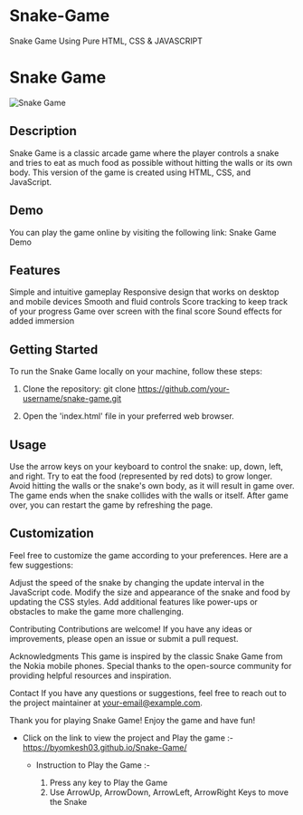 # Snake-Game
Snake Game  Using Pure HTML, CSS &amp; JAVASCRIPT






# Snake Game
 ![Snake Game](./screenshots/Snake-Game.png)

## Description
Snake Game is a classic arcade game where the player controls a snake and tries to eat as much food as possible without hitting the walls or its own body. This version of the game is created using HTML, CSS, and JavaScript.


## Demo
You can play the game online by visiting the following link: Snake Game Demo



## Features
Simple and intuitive gameplay
Responsive design that works on desktop and mobile devices
Smooth and fluid controls
Score tracking to keep track of your progress
Game over screen with the final score
Sound effects for added immersion


## Getting Started
To run the Snake Game locally on your machine, follow these steps:

1. Clone the repository: git clone https://github.com/your-username/snake-game.git

2. Open the 'index.html' file in your preferred web browser.


## Usage
Use the arrow keys on your keyboard to control the snake: up, down, left, and right.
Try to eat the food (represented by red dots) to grow longer.
Avoid hitting the walls or the snake's own body, as it will result in game over.
The game ends when the snake collides with the walls or itself.
After game over, you can restart the game by refreshing the page.


## Customization
Feel free to customize the game according to your preferences. Here are a few suggestions:

Adjust the speed of the snake by changing the update interval in the JavaScript code.
Modify the size and appearance of the snake and food by updating the CSS styles.
Add additional features like power-ups or obstacles to make the game more challenging.


Contributing
Contributions are welcome! If you have any ideas or improvements, please open an issue or submit a pull request.


Acknowledgments
This game is inspired by the classic Snake Game from the Nokia mobile phones.
Special thanks to the open-source community for providing helpful resources and inspiration.


Contact
If you have any questions or suggestions, feel free to reach out to the project maintainer at your-email@example.com.

Thank you for playing Snake Game! Enjoy the game and have fun!













* Click on the link to view the project and Play the game :- https://byomkesh03.github.io/Snake-Game/


    
    
    * Instruction to Play the Game :- 
    
         1. Press any key to Play the Game 
         2. Use ArrowUp, ArrowDown, ArrowLeft, ArrowRight Keys to move the Snake 
